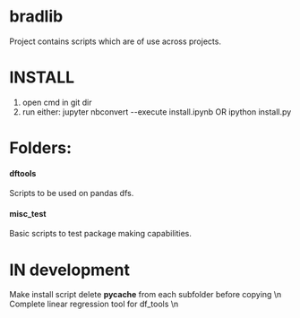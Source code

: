 # bradlib
Project contains scripts which are of use across projects.

# INSTALL
1) open cmd in git dir
2) run either:
jupyter nbconvert --execute install.ipynb
OR
ipython install.py



# Folders:
#### dftools
Scripts to be used on pandas dfs.

#### misc_test
Basic scripts to test package making capabilities.

# IN development
Make install script delete __pycache__ from each subfolder before copying \n
Complete linear regression tool for df_tools \n
